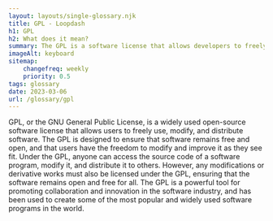 ```yaml
--- 
layout: layouts/single-glossary.njk
title: GPL - Loopdash
h1: GPL
h2: What does it mean?
summary: The GPL is a software license that allows developers to freely modify and distribute WordPress code, as long as they also release their modifications under the same license.
imageAlt: keyboard
sitemap:
	changefreq: weekly
	priority: 0.5
tags: glossary
date: 2023-03-06
url: /glossary/gpl
---
```


GPL, or the GNU General Public License, is a widely used open-source software license that allows users to freely use, modify, and distribute software. The GPL is designed to ensure that software remains free and open, and that users have the freedom to modify and improve it as they see fit. Under the GPL, anyone can access the source code of a software program, modify it, and distribute it to others. However, any modifications or derivative works must also be licensed under the GPL, ensuring that the software remains open and free for all. The GPL is a powerful tool for promoting collaboration and innovation in the software industry, and has been used to create some of the most popular and widely used software programs in the world.